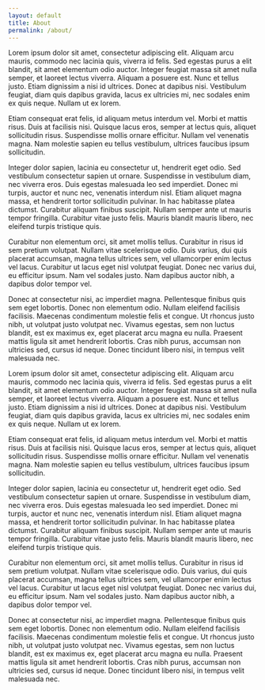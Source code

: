```yaml
---
layout: default
title: About
permalink: /about/
---
```


Lorem ipsum dolor sit amet, consectetur adipiscing elit. Aliquam arcu mauris, commodo nec lacinia quis, viverra id felis. Sed egestas purus a elit blandit, sit amet elementum odio auctor. Integer feugiat massa sit amet nulla semper, et laoreet lectus viverra. Aliquam a posuere est. Nunc et tellus justo. Etiam dignissim a nisi id ultrices. Donec at dapibus nisi. Vestibulum feugiat, diam quis dapibus gravida, lacus ex ultricies mi, nec sodales enim ex quis neque. Nullam ut ex lorem.

Etiam consequat erat felis, id aliquam metus interdum vel. Morbi et mattis risus. Duis at facilisis nisi. Quisque lacus eros, semper at lectus quis, aliquet sollicitudin risus. Suspendisse mollis ornare efficitur. Nullam vel venenatis magna. Nam molestie sapien eu tellus vestibulum, ultrices faucibus ipsum sollicitudin.

Integer dolor sapien, lacinia eu consectetur ut, hendrerit eget odio. Sed vestibulum consectetur sapien ut ornare. Suspendisse in vestibulum diam, nec viverra eros. Duis egestas malesuada leo sed imperdiet. Donec mi turpis, auctor et nunc nec, venenatis interdum nisl. Etiam aliquet magna massa, et hendrerit tortor sollicitudin pulvinar. In hac habitasse platea dictumst. Curabitur aliquam finibus suscipit. Nullam semper ante ut mauris tempor fringilla. Curabitur vitae justo felis. Mauris blandit mauris libero, nec eleifend turpis tristique quis.

Curabitur non elementum orci, sit amet mollis tellus. Curabitur in risus id sem pretium volutpat. Nullam vitae scelerisque odio. Duis varius, dui quis placerat accumsan, magna tellus ultrices sem, vel ullamcorper enim lectus vel lacus. Curabitur ut lacus eget nisl volutpat feugiat. Donec nec varius dui, eu efficitur ipsum. Nam vel sodales justo. Nam dapibus auctor nibh, a dapibus dolor tempor vel.

Donec at consectetur nisi, ac imperdiet magna. Pellentesque finibus quis sem eget lobortis. Donec non elementum odio. Nullam eleifend facilisis facilisis. Maecenas condimentum molestie felis et congue. Ut rhoncus justo nibh, ut volutpat justo volutpat nec. Vivamus egestas, sem non luctus blandit, est ex maximus ex, eget placerat arcu magna eu nulla. Praesent mattis ligula sit amet hendrerit lobortis. Cras nibh purus, accumsan non ultricies sed, cursus id neque. Donec tincidunt libero nisi, in tempus velit malesuada nec.

Lorem ipsum dolor sit amet, consectetur adipiscing elit. Aliquam arcu mauris, commodo nec lacinia quis, viverra id felis. Sed egestas purus a elit blandit, sit amet elementum odio auctor. Integer feugiat massa sit amet nulla semper, et laoreet lectus viverra. Aliquam a posuere est. Nunc et tellus justo. Etiam dignissim a nisi id ultrices. Donec at dapibus nisi. Vestibulum feugiat, diam quis dapibus gravida, lacus ex ultricies mi, nec sodales enim ex quis neque. Nullam ut ex lorem.

Etiam consequat erat felis, id aliquam metus interdum vel. Morbi et mattis risus. Duis at facilisis nisi. Quisque lacus eros, semper at lectus quis, aliquet sollicitudin risus. Suspendisse mollis ornare efficitur. Nullam vel venenatis magna. Nam molestie sapien eu tellus vestibulum, ultrices faucibus ipsum sollicitudin.

Integer dolor sapien, lacinia eu consectetur ut, hendrerit eget odio. Sed vestibulum consectetur sapien ut ornare. Suspendisse in vestibulum diam, nec viverra eros. Duis egestas malesuada leo sed imperdiet. Donec mi turpis, auctor et nunc nec, venenatis interdum nisl. Etiam aliquet magna massa, et hendrerit tortor sollicitudin pulvinar. In hac habitasse platea dictumst. Curabitur aliquam finibus suscipit. Nullam semper ante ut mauris tempor fringilla. Curabitur vitae justo felis. Mauris blandit mauris libero, nec eleifend turpis tristique quis.

Curabitur non elementum orci, sit amet mollis tellus. Curabitur in risus id sem pretium volutpat. Nullam vitae scelerisque odio. Duis varius, dui quis placerat accumsan, magna tellus ultrices sem, vel ullamcorper enim lectus vel lacus. Curabitur ut lacus eget nisl volutpat feugiat. Donec nec varius dui, eu efficitur ipsum. Nam vel sodales justo. Nam dapibus auctor nibh, a dapibus dolor tempor vel.

Donec at consectetur nisi, ac imperdiet magna. Pellentesque finibus quis sem eget lobortis. Donec non elementum odio. Nullam eleifend facilisis facilisis. Maecenas condimentum molestie felis et congue. Ut rhoncus justo nibh, ut volutpat justo volutpat nec. Vivamus egestas, sem non luctus blandit, est ex maximus ex, eget placerat arcu magna eu nulla. Praesent mattis ligula sit amet hendrerit lobortis. Cras nibh purus, accumsan non ultricies sed, cursus id neque. Donec tincidunt libero nisi, in tempus velit malesuada nec.
